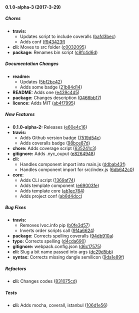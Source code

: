 #### 0.1.0-alpha-3 (2017-3-29)

##### Chores

* **travis:**
  * Updates script to include coveralls ([bafd3bec](https://github.com/bagoftrycks/ronodoc-cli/commit/bafd3bec7fa9c9fb241218f68dc8783a49fe26d8))
  * Adds conf ([f943423f](https://github.com/bagoftrycks/ronodoc-cli/commit/f943423fa518a0d688a99552bd751c22a100f6e6))
* **cli:** Moves to src folder ([c0032095](https://github.com/bagoftrycks/ronodoc-cli/commit/c0032095601cc7b709bafe94f565e41a4d3af8e7))
* **package:** Renames bin script ([c8fc4d6d](https://github.com/bagoftrycks/ronodoc-cli/commit/c8fc4d6d2f783b5eb4911223686c56a2c1bf72e9))

##### Documentation Changes

* **readme:**
  * Updates ([5bf2bc42](https://github.com/bagoftrycks/ronodoc-cli/commit/5bf2bc42d62fed4bd812b3ef1adaaec9d0c1fdde))
  * Adds some badge ([21b84d14](https://github.com/bagoftrycks/ronodoc-cli/commit/21b84d146744330335bd5889e0fdf03b2837c8bc))
* **README:** Adds one ([e439c4d5](https://github.com/bagoftrycks/ronodoc-cli/commit/e439c4d597c75f36ad32ad4950766a5546552fcf))
* **package:** Changes description ([0466bb17](https://github.com/bagoftrycks/ronodoc-cli/commit/0466bb17c9e548057a69e3209c526a3de89acfcc))
* **licence:** Adds MIT ([ab4f7995](https://github.com/bagoftrycks/ronodoc-cli/commit/ab4f7995a2395a77e3bac6123efdec9f7bf0d6c1))

##### New Features

* **0.1.0-alpha-2:** Releases ([e60e4c16](https://github.com/bagoftrycks/ronodoc-cli/commit/e60e4c16a0b210a2afa997a8a1a096c7b24dc032))
* **travis:**
  * Adds Github version badge ([7519d54c](https://github.com/bagoftrycks/ronodoc-cli/commit/7519d54c5af01d6ae20ace412ef40853abe51342))
  * Adds coveralls badge ([98bce87d](https://github.com/bagoftrycks/ronodoc-cli/commit/98bce87d0f9cf7834c6f4cb50dc0cf312420f901))
* **chore:** Adds coverage script ([635241c3](https://github.com/bagoftrycks/ronodoc-cli/commit/635241c3fe688481fa45e19c8e8373c7b18b9905))
* **gitignore:** Adds .nyc_ouput ([e8264948](https://github.com/bagoftrycks/ronodoc-cli/commit/e8264948adb75327100351e6ac91172425911ca6))
* **cli:**
  * Handles component import into main.js ([ddbab43f](https://github.com/bagoftrycks/ronodoc-cli/commit/ddbab43f8946211d850834de9a17474914074df2))
  * Handles component import for src/index.js ([6db642c0](https://github.com/bagoftrycks/ronodoc-cli/commit/6db642c0cd48993397fcd9b53eca141f981432dd))
* **core:**
  * Adds CLI script ([1369af74](https://github.com/bagoftrycks/ronodoc-cli/commit/1369af745742a3496c95410f07fde19c81f6ac03))
  * Adds template component ([e69003fe](https://github.com/bagoftrycks/ronodoc-cli/commit/e69003fe9df6b318e5962f2afb120be8954b38e5))
  * Adds template core ([ab1ec764](https://github.com/bagoftrycks/ronodoc-cli/commit/ab1ec7644a9da9c0792e29e95d948df61fb7a51f))
  * Adds project conf ([ab8d4dcc](https://github.com/bagoftrycks/ronodoc-cli/commit/ab8d4dccee4ae08ab2150f7ef49d105de17d1ed6))

##### Bug Fixes

* **travis:**
  * Removes lvoc.info pip ([b0fe3d57](https://github.com/bagoftrycks/ronodoc-cli/commit/b0fe3d5740d95dabaaacf799c1c207cb4328ac0d))
  * Inverts order scripts call ([9f4a6624](https://github.com/bagoftrycks/ronodoc-cli/commit/9f4a66247042fd639fc89b3482c202707dedd0d5))
* **package:** Corrects spelling coveralls ([94db910a](https://github.com/bagoftrycks/ronodoc-cli/commit/94db910af3a40c89f1c92cb3187606b6d8ef577d))
* **typo:** Corrects spelling ([d4cda690](https://github.com/bagoftrycks/ronodoc-cli/commit/d4cda690b67b4cd5115cabf710aa894b416ba38d))
* **gitignore:** webpack.config.json ([d6c17575](https://github.com/bagoftrycks/ronodoc-cli/commit/d6c1757556306aba75d6fb80f95597b68e46c09f))
* **cli:** Slug a bit name passed into args ([dc29d5bb](https://github.com/bagoftrycks/ronodoc-cli/commit/dc29d5bbe08d2ef64ef367f1fe38f7031e36f975))
* **syntax:** Corrects missing dangle semilicon ([9da1e89f](https://github.com/bagoftrycks/ronodoc-cli/commit/9da1e89ffc731f159e02c2467797b1b850cb2a34))

##### Refactors

* **cli:** Changes codes ([831075cd](https://github.com/bagoftrycks/ronodoc-cli/commit/831075cdd25f91cec7d6f80f1af7d841e75119b7))

##### Tests

* **cli:** Adds mocha, coverall, istanbul ([106d1e56](https://github.com/bagoftrycks/ronodoc-cli/commit/106d1e56167d1134ee49061136ffb65c6275d327))

